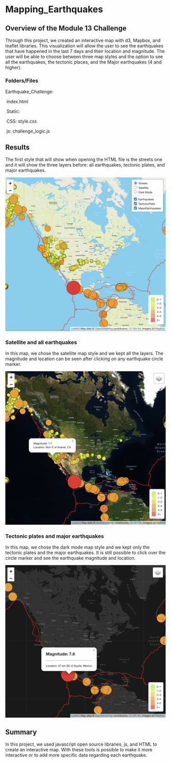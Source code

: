 # Mapping_Earthquakes

## Overview of the Module 13 Challenge

Through this project, we created an interactive map with d3, Mapbox, and leaflet libraries. This visualization will allow the user to see the earthquakes that have happened in the last 7 days and their location and magnitude. The user will be able to choose between three map styles and the option to see all the earthquakes, the tectonic places, and the Major earthquakes (4 and higher).

### Folders/Files

Earthquake_Challenge: 

​	index.html

​	Static: 

​			CSS: style.css

​			js: challenge_logic.js

## Results

The first style that will show when opening the HTML file is the streets one and it will show the three layers before: all earthquakes, tectonic plates, and major earthquakes. 

!['1'](https://github.com/DylanMontemayor/Mapping_Earthquakes/blob/main/Resources/1.png)

### Satellite and all earthquakes

In this map, we chose the satellite map style and we kept all the layers. The magnitude and location can be seen after clicking on any earthquake circle marker. 

!['2'](https://github.com/DylanMontemayor/Mapping_Earthquakes/blob/main/Resources/2.png)

### Tectonic plates and major earthquakes

In this map, we chose the dark mode map style and we kept only the tectonic plates and the major earthquakes. It is still possible to click over the circle marker and see the earthquake magnitude and location. 

!['3'](https://github.com/DylanMontemayor/Mapping_Earthquakes/blob/main/Resources/3.png)

## Summary

In this project, we used javascript open source libraries, js, and HTML to create an interactive map. With these tools is possible to make it more interactive or to add more specific data regarding each earthquake. 
